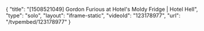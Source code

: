 {
    "title": "[1508521049] Gordon Furious at Hotel's Moldy Fridge | Hotel Hell",
    "type": "solo",
    "layout": "iframe-static",
    "videoId": "123178977",
    "url": "\/tvpembed\/123178977"
}